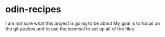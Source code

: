 # odin-recipes

I am not sure what this project is going to be about
My goal is to focus on the git pushes and to use the terminal to set up all of the files
